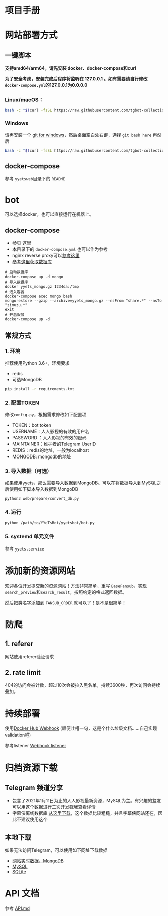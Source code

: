 # 项目手册

# 网站部署方式

## 一键脚本

**支持amd64/arm64，请先安装 docker、docker-compose和curl**

**为了安全考虑，安装完成后程序将监听在 127.0.0.1 。如有需要请自行修改 `docker-compose.yml`的127.0.0.1为0.0.0.0**
### Linux/macOS：

```bash
bash -c "$(curl -fsSL https://raw.githubusercontent.com/tgbot-collection/YYeTsBot/master/scripts/install.sh)"
````

### Windows

请再安装一个 [git for windows](https://gitforwindows.org/)，然后桌面空白处右键，选择 `git bash here`
再然后

```bash
bash -c "$(curl -fsSL https://raw.githubusercontent.com/tgbot-collection/YYeTsBot/master/scripts/install.sh)"
````

## docker-compose

参考 `yyetsweb`目录下的 `README`

# bot

可以选择docker，也可以直接运行在机器上。

## docker-compose

* 参见 [这里](https://github.com/tgbot-collection/BotsRunner)
* 本目录下的 `docker-compose.yml` 也可以作为参考
* nginx reverse proxy可以[参考这里](https://github.com/BennyThink/WebsiteRunner)
* [参考这里获取数据库](yyetsweb/README.md)

```shell
# 启动数据库
docker-compose up -d mongo
# 导入数据库
docker yyets_mongo.gz 1234da:/tmp
# 进入容器
docker-compose exec mongo bash
mongorestore --gzip --archive=yyets_mongo.gz --nsFrom "share.*" --nsTo "zimuzu.*"
exit
# 开启服务
docker-compose up -d
```

## 常规方式

### 1. 环境

推荐使用Python 3.6+，环境要求

* redis
* 可选MongoDB

```bash
pip install -r requirements.txt
```

### 2. 配置TOKEN

修改`config.py`，根据需求修改如下配置项

* TOKEN：bot token
* USERNAME：人人影视的有效的用户名
* PASSWORD ：人人影视的有效的密码
* MAINTAINER：维护者的Telegram UserID
* REDIS：redis的地址，一般为localhost
* MONGODB: mongodb的地址

### 3. 导入数据（可选）

如果使用yyets，那么需要导入数据到MongoDB。可以在将数据导入到MySQL之后使用如下脚本导入数据到MongoDB

```shell
python3 web/prepare/convert_db.py
```

### 4. 运行

```bash
python /path/to/YYeTsBot/yyetsbot/bot.py
```

### 5. systemd 单元文件

参考 `yyets.service`

# 添加新的资源网站

欢迎各位开发提交新的资源网站！方法非常简单，重写 `BaseFansub`，实现`search_preview`和`search_result`，按照约定的格式返回数据。

然后把类名字添加到 `FANSUB_ORDER` 就可以了！是不是很简单！

# 防爬

## 1. referer

网站使用referer验证请求

## 2. rate limit

404的访问会被计数，超过10次会被拉入黑名单，持续3600秒，再次访问会持续叠加。

# 持续部署

使用[Docker Hub Webhook](https://docs.docker.com/docker-hub/webhooks/)
(顺便吐槽一句，这是个什么垃圾文档……自己实现validation吧)

参考listener [Webhook listener](https://github.com/tgbot-collection/Webhook)

# 归档资源下载

## Telegram 频道分享

* 包含了2021年1月11日为止的人人影视最新资源，MySQL为主。有兴趣的盆友可以用这个数据进行二次开发[戳我查看详情](https://t.me/mikuri520/668)
* 字幕侠离线数据库 [从这里下载](https://t.me/mikuri520/715)，这个数据比较粗糙，并且字幕侠网站还在，因此不建议使用这个

## 本地下载

如果无法访问Telegram，可以使用如下网址下载数据

* [网站实时数据，MongoDB](https://yyets.dmesg.app/data/yyets_mongo.gz)
* [MySQL](https://yyets.dmesg.app/data/yyets_mysql.zip)
* [SQLite](https://yyets.dmesg.app/data/yyets_sqlite.zip)

# API 文档

参考 [API.md](API.md)
